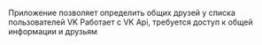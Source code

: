 Приложение позволяет определить общих друзей у списка пользователей VK
Работает с VK Api, требуется доступ к общей информации и друзьям
